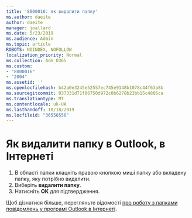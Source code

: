 ```yaml
---
title: '8000016: як видалити папку'
ms.author: daeite
author: daeite
manager: joallard
ms.date: 5/23/2019
ms.audience: Admin
ms.topic: article
ROBOTS: NOINDEX, NOFOLLOW
localization_priority: Normal
ms.collection: Adm_O365
ms.custom:
- "8000016"
- "2004"
ms.assetid: ''
ms.openlocfilehash: b42a0e3245e52557ec745e9148b1078c44f63a8b
ms.sourcegitcommit: 037331d71f06750d972c0b6278b23bb15c4806ca
ms.translationtype: MT
ms.contentlocale: uk-UA
ms.lasthandoff: 10/18/2019
ms.locfileid: "36556550"
---
```

# <a name="how-to-delete-a-folder-in-outlook-on-the-web"></a>Як видалити папку в Outlook, в Інтернеті

1. В області папки клацніть правою кнопкою миші папку або вкладену папку, яку потрібно видалити.
2. Виберіть **видалити папку**.
3. Натисніть **OK** для підтвердження.

Щоб дізнатися більше, перегляньте відомості [про роботу з папками повідомлень у програмі Outlook в Інтернеті](https://support.office.com/article/ae0f10d6-54e7-4f29-acd3-78cdc3fdcb9f).

